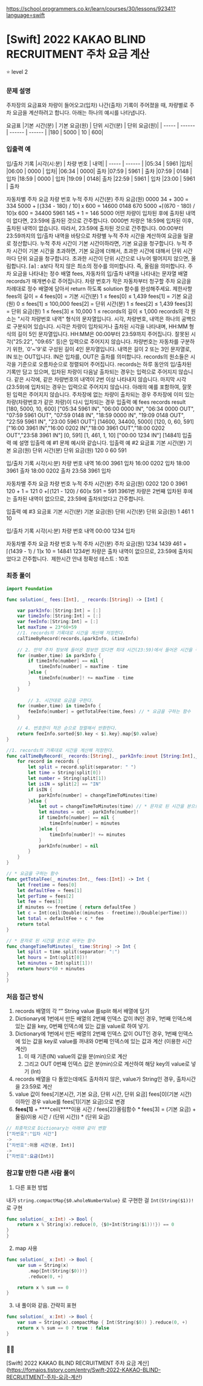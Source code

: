 https://school.programmers.co.kr/learn/courses/30/lessons/92341?language=swift

# [Swift] 2022 KAKAO BLIND RECRUITMENT 주차 요금 계산

⭐️ level 2

### 문제 설명
주차장의 요금표와 차량이 들어오고(입차) 나간(출차) 기록이 주어졌을 때, 차량별로 주차 요금을 계산하려고 합니다. 아래는 하나의 예시를 나타냅니다.

요금표
|기본 시간(분)  |  기본 요금(원) |   단위 시간(분) |   단위 요금(원)|
| ----- | ------ | ------ | ------ |
|180   | 5000  |  10   | 600|

### 입출력 예

입/출차 기록
|시각(시:분)  |  차량 번호  |  내역|
| ----- | ------ |
|05:34  |  5961    |입차|
|06:00 |   0000  |  입차|
|06:34  |  0000|    출차
|07:59   | 5961 |   출차
|07:59  |  0148  |  입차
|18:59 |   0000   | 입차
|19:09 |   0148|    출차
|22:59  |  5961 |   입차
|23:00 |   5961 |   출차

자동차별 주차 요금
차량 번호    누적 주차 시간(분)    주차 요금(원)
0000    34 + 300 = 334    5000 + ⌈(334 - 180) / 10⌉ x 600 = 14600
0148    670    5000 +⌈(670 - 180) / 10⌉x 600 = 34400
5961    145 + 1 = 146    5000
어떤 차량이 입차된 후에 출차된 내역이 없다면, 23:59에 출차된 것으로 간주합니다.
0000번 차량은 18:59에 입차된 이후, 출차된 내역이 없습니다. 따라서, 23:59에 출차된 것으로 간주합니다.
00:00부터 23:59까지의 입/출차 내역을 바탕으로 차량별 누적 주차 시간을 계산하여 요금을 일괄로 정산합니다.
누적 주차 시간이 기본 시간이하라면, 기본 요금을 청구합니다.
누적 주차 시간이 기본 시간을 초과하면, 기본 요금에 더해서, 초과한 시간에 대해서 단위 시간 마다 단위 요금을 청구합니다.
초과한 시간이 단위 시간으로 나누어 떨어지지 않으면, 올림합니다.
⌈a⌉ : a보다 작지 않은 최소의 정수를 의미합니다. 즉, 올림을 의미합니다.
주차 요금을 나타내는 정수 배열 fees, 자동차의 입/출차 내역을 나타내는 문자열 배열 records가 매개변수로 주어집니다. 차량 번호가 작은 자동차부터 청구할 주차 요금을 차례대로 정수 배열에 담아서 return 하도록 solution 함수를 완성해주세요.
제한사항
fees의 길이 = 4
fees[0] = 기본 시간(분)
1 ≤ fees[0] ≤ 1,439
fees[1] = 기본 요금(원)
0 ≤ fees[1] ≤ 100,000
fees[2] = 단위 시간(분)
1 ≤ fees[2] ≤ 1,439
fees[3] = 단위 요금(원)
1 ≤ fees[3] ≤ 10,000
1 ≤ records의 길이 ≤ 1,000
records의 각 원소는 "시각 차량번호 내역" 형식의 문자열입니다.
시각, 차량번호, 내역은 하나의 공백으로 구분되어 있습니다.
시각은 차량이 입차되거나 출차된 시각을 나타내며, HH:MM 형식의 길이 5인 문자열입니다.
HH:MM은 00:00부터 23:59까지 주어집니다.
잘못된 시각("25:22", "09:65" 등)은 입력으로 주어지지 않습니다.
차량번호는 자동차를 구분하기 위한, `0'~'9'로 구성된 길이 4인 문자열입니다.
내역은 길이 2 또는 3인 문자열로, IN 또는 OUT입니다. IN은 입차를, OUT은 출차를 의미합니다.
records의 원소들은 시각을 기준으로 오름차순으로 정렬되어 주어집니다.
records는 하루 동안의 입/출차된 기록만 담고 있으며, 입차된 차량이 다음날 출차되는 경우는 입력으로 주어지지 않습니다.
같은 시각에, 같은 차량번호의 내역이 2번 이상 나타내지 않습니다.
마지막 시각(23:59)에 입차되는 경우는 입력으로 주어지지 않습니다.
아래의 예를 포함하여, 잘못된 입력은 주어지지 않습니다.
주차장에 없는 차량이 출차되는 경우
주차장에 이미 있는 차량(차량번호가 같은 차량)이 다시 입차되는 경우
입출력 예
fees    records    result
[180, 5000, 10, 600]    ["05:34 5961 IN", "06:00 0000 IN", "06:34 0000 OUT", "07:59 5961 OUT", "07:59 0148 IN", "18:59 0000 IN", "19:09 0148 OUT", "22:59 5961 IN", "23:00 5961 OUT"]    [14600, 34400, 5000]
[120, 0, 60, 591]    ["16:00 3961 IN","16:00 0202 IN","18:00 3961 OUT","18:00 0202 OUT","23:58 3961 IN"]    [0, 591]
[1, 461, 1, 10]    ["00:00 1234 IN"]    [14841]
입출력 예 설명
입출력 예 #1
문제 예시와 같습니다.
입출력 예 #2
요금표
기본 시간(분)    기본 요금(원)    단위 시간(분)    단위 요금(원)
120    0    60    591
 
입/출차 기록
시각(시:분)    차량 번호    내역
16:00    3961    입차
16:00    0202    입차
18:00    3961    출차
18:00    0202    출차
23:58    3961    입차
 
자동차별 주차 요금
차량 번호    누적 주차 시간(분)    주차 요금(원)
0202    120    0
3961    120 + 1 = 121    0 +⌈(121 - 120) / 60⌉x 591 = 591
3961번 차량은 2번째 입차된 후에는 출차된 내역이 없으므로, 23:59에 출차되었다고 간주합니다.
 
입출력 예 #3
요금표
기본 시간(분)    기본 요금(원)    단위 시간(분)    단위 요금(원)
1    461    1    10
 
입/출차 기록
시각(시:분)    차량 번호    내역
00:00    1234    입차
 
자동차별 주차 요금
차량 번호    누적 주차 시간(분)    주차 요금(원)
1234    1439    461 +⌈(1439 - 1) / 1⌉x 10 = 14841
1234번 차량은 출차 내역이 없으므로, 23:59에 출차되었다고 간주합니다.
​
제한시간 안내
정확성 테스트 : 10초


### 최종 풀이

```swift
import Foundation

func solution(_ fees:[Int], _ records:[String]) -> [Int] {

    var parkInfo:[String:Int] = [:]
    var timeInfo:[String:Int] = [:]
    var feeInfo:[String:Int] = [:]
    let maxTime = 23*60+59
    //1. records의 기록대로 시간을 계산해 저장한다.
    calTimeByRecord(records,&parkInfo, &timeInfo)
    
    // 2. 만약 주차 정보에 들어온 정보만 있다면 최대 시간(23:59)에서 들어온 시간을 구해준다.
    for (number,time) in parkInfo {
        if timeInfo[number] == nil {
            timeInfo[number] = maxTime - time
        }else {
            timeInfo[number]! += maxTime - time
        }
    }
    
        // 3. 시간대로 요금을 구한다.
    for (number,time) in timeInfo {
        feeInfo[number] = getTotalFee(time,fees) // * 요금을 구하는 함수
    }

    // 4. 번호판이 적은 순으로 정렬해서 반환한다.
    return feeInfo.sorted{$0.key < $1.key}.map{$0.value}
}

//1. records의 기록대로 시간을 계산해 저장한다.
func calTimeByRecord(_ records:[String],_ parkInfo:inout [String:Int],_ timeInfo:inout [String:Int]) {
    for record in records {
        let split = record.split(separator: " ")
        let time = String(split[0])
        let number = String(split[1])
        let isIN = split[2] == "IN"
        if isIN {
            parkInfo[number] = changeTimeToMinutes(time)
        }else {
            let out = changeTimeToMinutes(time) // * 문자로 된 시간을 분으로 바꾸는 함수
            let minutes = out - parkInfo[number]!
            if timeInfo[number] == nil {
                timeInfo[number] = minutes
            }else {
                timeInfo[number]! += minutes
            }
            parkInfo[number] = nil
        }
    }
}

// * 요금을 구하는 함수
func getTotalFee(_ minutes:Int,_ fees:[Int]) -> Int {
    let freetime = fees[0]
    let defaultFee = fees[1]
    let perTime = fees[2]
    let fee = fees[3]
    if minutes <= freetime { return defaultFee }
    let c = Int(ceil(Double((minutes - freetime))/Double(perTime)))
    let total = defaultFee + c * fee
    return total
}

// * 문자로 된 시간을 분으로 바꾸는 함수
func changeTimeToMinutes(_ time:String) -> Int {
    let split = time.split(separator: ":")
    let hours = Int(split[0])!
    let minutes = Int(split[1])!
    return hours*60 + minutes
}
}
```

### 처음 접근 방식

1. records 배열의 각 “” String value 를split 해서 배열에 담기
2. Dictionary에 
1번에서 만든 배열의 2번째 인덱스 값이 IN인 경우, 
1번째 인덱스에 있는 값을 key, 
0번째 인덱스에 있는 값을 value로 하여 넣기.
3. Dictionary에 
1번에서 만든 배열의 2번째 인덱스 값이 OUT인 경우, 
1번째 인덱스에 있는 값을 key로 value를 꺼내와 0번째 인덱스에 있는 값과 계산 (이용한 시간 계산)
    1. 이 때 기존(IN) value의 값을 분(min)으로 계산
    2. 그리고 OUT 0번째 인덱스 값은 분(min)으로 계산하여 해당 key의 value로 넣기 (Int)
4. records 배열을 다 돌았는데에도 출차하지 않은, value가 String인 경우, 출차시간을 23:59로 계산
5. value 값이 fees[기본시간, 기본 요금, 단위 시간, 단위 요금]
fees[0](기본 시간) 이하인 경우 value를 fees[1](기본 요금)으로 변경
6. **fees[1]** + ****ceil(****이용 시간 / fees[2])올림함수 * fees[3] 
= (기본 요금) + 올림(이용 시간 / (단위 시간)) * (단위 요금)

```jsx
// 최종적으로 Dictionary는 아래와 같이 변함
["차번호":"입차 시간"]
->
["차번호":이용 시간(분, Int)]
->
["차번호":요금(Int)]
```

### 참고할 만한 다른 사람 풀이

1. 다른 표현 방법

  내가 `string.compactMap{$0.wholeNumberValue}` 로 구현한 걸 `Int(String($1))!`로 구현

```swift
func solution(_ x:Int) -> Bool {
    return x % String(x).reduce(0, {$0+Int(String($1))!}) == 0
}
}
```
2. map 사용
```swift
func solution(_ x:Int) -> Bool {
    var sum = String(x)
        .map{Int(String($0))!}
        .reduce(0, +)

    return x % sum == 0
}
```
3. 내 풀이와 같음. 간략히 표현
```swift
func solution(_ x:Int) -> Bool {
    var sum = String(x).compactMap { Int(String($0)) }.reduce(0, +)
    return x % sum == 0 ? true : false
}
```



### ✍🏻

[Swift] 2022 KAKAO BLIND RECRUITMENT 주차 요금 계산](https://fomaios.tistory.com/entry/Swift-2022-KAKAO-BLIND-RECRUITMENT-주차-요금-계산)
